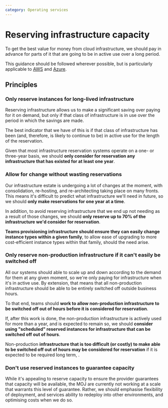 ```yaml
---
category: Operating services
---
```

# Reserving infrastructure capacity

To get the best value for money from cloud infrastructure, we should
pay in advance for parts of it that are going to be in active use over
a long period.

This guidance should be followed wherever possible, but is particularly
applicable to
[AWS](https://aws.amazon.com/ec2/pricing/reserved-instances/) and
[Azure](https://azure.microsoft.com/en-us/pricing/reserved-vm-instances/).

## Principles

### Only reserve instances for long-lived infrastructure

Reserving infrastructure allows us to make a significant saving over
paying for it on demand, but only if that class of infrastructure is in
use over the period in which the savings are made.

The best indicator that we have of this is if that class of
infrastructure has been (and, therefore, is likely to continue to be)
in active use for the length of the reservation.

Given that most infrastructure reservation systems operate on a one- or
three-year basis, we should **only consider for reservation any
infrastructure that has existed for at least one year**.

### Allow for change without wasting reservations

Our infrastructure estate is undergoing a lot of changes at the moment,
with consolidation, re-hosting, and re-architecting taking place on
many fronts. This means it's difficult to predict what infrastructure
we'll need in future, so we should **only make reservations for one
year at a time**.

In addition, to avoid reserving infrastructure that we end up not
needing as a result of those changes, we should **only reserve up to
70% of the infrastructure we'd consider for reservation**.

**Teams provisioning infrastructure should ensure they can easily
change instance types within a given family**, to allow ease of
upgrading to more cost-efficient instance types within that family,
should the need arise.

### Only reserve non-production infrastructure if it can't easily be switched off

All our systems should able to scale up and down according to the
demand for them at any given moment, so we're only paying for
infrastructure when it's in active use. By extension, that means that
all non-production infrastructure should be able to be entirely
switched off outside business hours.

To that end, teams should **work to allow non-production infrastructure
to be switched off out of hours before it is considered for
reservation**.

If, after this work is done, the non-production infrastructure is
actively used for more than a year, and is expected to remain so, we
should **consider using "scheduled" reserved instances for
infrastructure that can be switched off out of hours**.

Non-production **infrastructure that is too difficult (or costly) to
make able to be switched off out of hours may be considered for
reservation** if it is expected to be required long term, .

### Don't use reserved instances to guarantee capacity

While it's appealing to reserve capacity to ensure the provider
guarantees that capacity will be available, the MOJ are currently not
working at a scale that warrants this level of guarantee. Rather, we
should emphasise flexibility of deployment, and services ability to
redeploy into other environments, and optimising costs when we do so.
